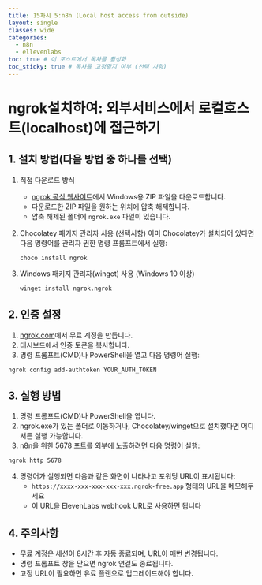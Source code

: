 ```yaml
---
title: 15차시 5:n8n (Local host access from outside)
layout: single
classes: wide
categories:
  - n8n
  - ellevenlabs
toc: true # 이 포스트에서 목차를 활성화
toc_sticky: true # 목차를 고정할지 여부 (선택 사항)
---
```


# ngrok설치하여: 외부서비스에서 로컬호스트(localhost)에 접근하기

## 1. 설치 방법(다음 방법 중 하나를 선택)

1. 직접 다운로드 방식
    - [ngrok 공식 웹사이트](https://ngrok.com/download)에서 Windows용 ZIP 파일을 다운로드합니다.
    - 다운로드한 ZIP 파일을 원하는 위치에 압축 해제합니다.
    - 압축 해제된 폴더에 `ngrok.exe` 파일이 있습니다.

2. Chocolatey 패키지 관리자 사용 (선택사항)
    이미 Chocolatey가 설치되어 있다면 다음 명령어를 관리자 권한 명령 프롬프트에서 실행:
    ```
    choco install ngrok
    ```

3. Windows 패키지 관리자(winget) 사용 (Windows 10 이상)
    ```
    winget install ngrok.ngrok
    ```

## 2. 인증 설정
1. [ngrok.com](https://ngrok.com)에서 무료 계정을 만듭니다.
2. 대시보드에서 인증 토큰을 복사합니다.
3. 명령 프롬프트(CMD)나 PowerShell을 열고 다음 명령어 실행:
```
ngrok config add-authtoken YOUR_AUTH_TOKEN
```

## 3. 실행 방법
1. 명령 프롬프트(CMD)나 PowerShell을 엽니다.
2. ngrok.exe가 있는 폴더로 이동하거나, Chocolatey/winget으로 설치했다면 어디서든 실행 가능합니다.
3. n8n을 위한 5678 포트를 외부에 노출하려면 다음 명령어 실행:
```
ngrok http 5678
```
4. 명령어가 실행되면 다음과 같은 화면이 나타나고 포워딩 URL이 표시됩니다:
   - `https://xxxx-xxx-xxx-xxx-xxx.ngrok-free.app` 형태의 URL을 메모해두세요
   - 이 URL을 ElevenLabs webhook URL로 사용하면 됩니다

## 4. 주의사항
- 무료 계정은 세션이 8시간 후 자동 종료되며, URL이 매번 변경됩니다.
- 명령 프롬프트 창을 닫으면 ngrok 연결도 종료됩니다.
- 고정 URL이 필요하면 유료 플랜으로 업그레이드해야 합니다.
